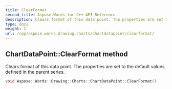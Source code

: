 ```yaml
---
title: ClearFormat
second_title: Aspose.Words for C++ API Reference
description: Clears format of this data point. The properties are set to the default values defined in the parent series.
type: docs
weight: 1
url: /cpp/aspose.words.drawing.charts/chartdatapoint/clearformat/
---
```

## ChartDataPoint::ClearFormat method


Clears format of this data point. The properties are set to the default values defined in the parent series.

```cpp
void Aspose::Words::Drawing::Charts::ChartDataPoint::ClearFormat()
```

